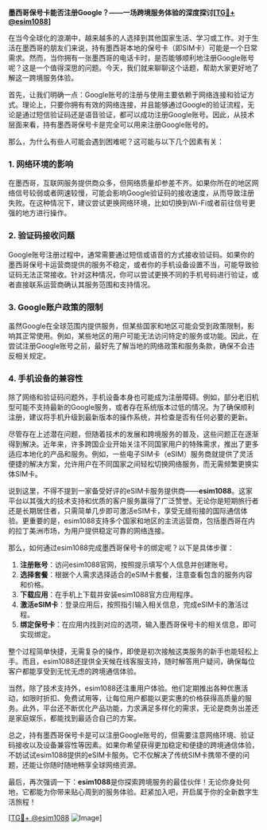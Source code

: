 **墨西哥保号卡能否注册Google？——一场跨境服务体验的深度探讨[[TG💪+ @esim1088](https://t.me/s/esim1088)]**

在当今全球化的浪潮中，越来越多的人选择到其他国家生活、学习或工作。对于生活在墨西哥的朋友们来说，持有墨西哥本地的保号卡（即SIM卡）可能是一个日常需求。然而，当你拥有一张墨西哥的电话卡时，是否能够顺利地注册Google账号呢？这是一个值得深思的问题。今天，我们就来聊聊这个话题，帮助大家更好地了解这一跨境服务体验。

首先，让我们明确一点：Google账号的注册与使用主要依赖于网络连接和验证方式。理论上，只要你拥有有效的网络连接，并且能够通过Google的验证流程，无论是通过短信验证码还是语音验证，都可以成功注册Google账号。因此，从技术层面来看，持有墨西哥保号卡是完全可以用来注册Google账号的。

那么，为什么有些人可能会遇到困难呢？这可能与以下几个因素有关：

### **1. 网络环境的影响**
在墨西哥，互联网服务提供商众多，但网络质量却参差不齐。如果你所在的地区网络信号较弱或者网速较慢，可能会影响Google验证码的接收速度，从而导致注册失败。在这种情况下，建议尝试更换网络环境，比如切换到Wi-Fi或者前往信号更强的地方进行操作。

### **2. 验证码接收问题**
Google账号注册过程中，通常需要通过短信或语音的方式接收验证码。如果你的墨西哥保号卡运营商提供的服务不稳定，或者你的手机设备设置不当，可能导致验证码无法正常接收。针对这种情况，你可以尝试更换不同的手机号码进行验证，或者直接联系运营商确认其服务范围和支持情况。

### **3. Google账户政策的限制**
虽然Google在全球范围内提供服务，但某些国家和地区可能会受到政策限制，影响其正常使用。例如，某些地区的用户可能无法访问特定的服务或功能。因此，在尝试注册Google账号之前，最好先了解当地的网络政策和服务条款，确保不会违反相关规定。

### **4. 手机设备的兼容性**
除了网络和验证码问题外，手机设备本身也可能成为注册障碍。例如，部分老旧机型可能不支持最新的Google服务，或者存在系统版本过低的情况。为了确保顺利注册，建议将手机升级到最新版本的操作系统，并检查是否有任何必要的更新。

尽管存在上述潜在问题，但随着技术的发展和跨境服务的普及，这些问题正在逐渐得到解决。近年来，许多跨国企业开始关注不同国家用户的特殊需求，推出了更多适应本地化的产品和服务。例如，一些电子SIM卡（eSIM）服务商就提供了灵活便捷的解决方案，允许用户在不同国家之间轻松切换网络服务，而无需频繁更换实体SIM卡。

说到这里，不得不提到一家备受好评的eSIM卡服务提供商——**esim1088**。这家平台以其强大的技术支持和优质的客户服务赢得了广泛赞誉。无论你是短期旅行者还是长期居住者，只需简单几步即可激活eSIM卡，享受无缝衔接的国际通信体验。更重要的是，esim1088支持多个国家和地区的主流运营商，包括墨西哥在内的拉丁美洲市场，为用户提供稳定可靠的网络连接。

那么，如何通过esim1088完成墨西哥保号卡的绑定呢？以下是具体步骤：

1. **注册账号**：访问esim1088官网，按照提示填写个人信息并创建账号。
2. **选择套餐**：根据个人需求选择适合的eSIM卡套餐，注意查看包含的服务内容和价格。
3. **下载应用**：在手机上下载并安装esim1088官方应用程序。
4. **激活eSIM卡**：登录应用后，按照指引输入相关信息，完成eSIM卡的激活过程。
5. **绑定保号卡**：在应用内找到对应的选项，输入墨西哥保号卡的相关信息，即可实现绑定。

整个过程简单快捷，无需复杂的操作，即使是初次接触这类服务的新手也能轻松上手。而且，esim1088还提供全天候在线客服支持，随时解答用户疑问，确保每位客户都能享受到无忧无虑的跨境通信体验。

当然，除了技术支持外，esim1088还注重用户体验。他们定期推出各种优惠活动，如限时折扣、免费试用等，让每位用户都能以更实惠的价格获得高质量的服务。此外，平台还不断优化产品功能，力求满足多样化的需求，无论是商务出差还是家庭娱乐，都能找到最适合自己的方案。

总之，持有墨西哥保号卡是可以注册Google账号的，但需要注意网络环境、验证码接收以及设备兼容性等因素。如果你希望获得更加稳定和便捷的跨境通信体验，不妨试试esim1088提供的eSIM卡服务。它不仅解决了传统SIM卡携带不便的问题，还能让你随时随地畅享全球网络资源。

最后，再次强调一下：**esim1088**是你探索跨境服务的最佳伙伴！无论你身处何地，它都能为你带来贴心周到的服务体验。赶紧加入吧，开启属于你的全新数字生活旅程！

[[TG💪+ @esim1088](https://t.me/s/esim1088) ![Image](https://i.postimg.cc/4NQfJmqS/Snipaste-2025-05-13-00-14-12.png)]